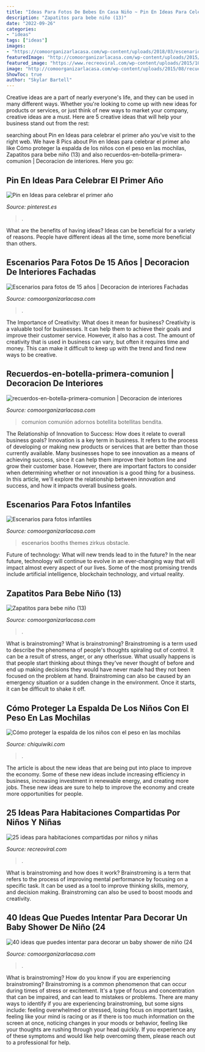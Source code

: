 ```yaml
---
title: "Ideas Para Fotos De Bebes En Casa Niño ~ Pin En Ideas Para Celebrar El Primer Año"
description: "Zapatitos para bebe niño (13)"
date: "2022-09-26"
categories:
- "ideas"
tags: ["ideas"]
images:
- "https://comoorganizarlacasa.com/wp-content/uploads/2018/03/escenarios-para-fotos-infantiles-3-169x300.jpg"
featuredImage: "http://comoorganizarlacasa.com/wp-content/uploads/2015/08/recuerdos-en-botella-primera-comunion.jpg"
featured_image: "https://www.recreoviral.com/wp-content/uploads/2015/10/Creativas-habitaciones-compartidas-por-niños-y-niñas-2.jpg"
image: "http://comoorganizarlacasa.com/wp-content/uploads/2015/08/recuerdos-en-botella-primera-comunion.jpg"
ShowToc: true
author: "Skylar Bartell"
---
```



Creative ideas are a part of nearly everyone's life, and they can be used in many different ways. Whether you're looking to come up with new ideas for products or services, or just think of new ways to market your company, creative ideas are a must. Here are 5 creative ideas that will help your business stand out from the rest: 

	

		
searching about Pin en Ideas para celebrar el primer año you've visit to the right web. We have 8 Pics about Pin en Ideas para celebrar el primer año like Cómo proteger la espalda de los niños con el peso en las mochilas, Zapatitos para bebe niño (13) and also recuerdos-en-botella-primera-comunion | Decoracion de interiores. Here you go:
		
    
## Pin En Ideas Para Celebrar El Primer Año

<img loading=lazy src="https://i.pinimg.com/736x/0f/cd/5b/0fcd5b96b6a9ebd7bae2df9597525cac.jpg" onerror="this.onerror=null;this.src='https://tse2.mm.bing.net/th?id=OIP.rECjwQWG9_tqyS3iduUB9QHaJT&amp;pid=15.1';" alt="Pin en Ideas para celebrar el primer año">

_Source: pinterest.es_

>. 

	

What are the benefits of having ideas?
Ideas can be beneficial for a variety of reasons. People have different ideas all the time, some more beneficial than others.

    
## Escenarios Para Fotos De 15 Años | Decoracion De Interiores Fachadas

<img loading=lazy src="https://comoorganizarlacasa.com/wp-content/uploads/2018/03/escenarios-para-fotos-de-15-anos-4-228x300.jpg" onerror="this.onerror=null;this.src='https://tse2.mm.bing.net/th?id=OIP.141TM2PURjrkRpZcv2AIZgAAAA&amp;pid=15.1';" alt="Escenarios para fotos de 15 años | Decoracion de interiores Fachadas">

_Source: comoorganizarlacasa.com_

>. 

	

The Importance of Creativity: What does it mean for business?
Creativity is a valuable tool for businesses. It can help them to achieve their goals and improve their customer service. However, it also has a cost. The amount of creativity that is used in business can vary, but often it requires time and money. This can make it difficult to keep up with the trend and find new ways to be creative.

    
## Recuerdos-en-botella-primera-comunion | Decoracion De Interiores

<img loading=lazy src="http://comoorganizarlacasa.com/wp-content/uploads/2015/08/recuerdos-en-botella-primera-comunion.jpg" onerror="this.onerror=null;this.src='https://tse4.mm.bing.net/th?id=OIP.AXEnbl9rfS98imxArEw2bAHaJe&amp;pid=15.1';" alt="recuerdos-en-botella-primera-comunion | Decoracion de interiores">

_Source: comoorganizarlacasa.com_

>comunion comunión adornos botellita botellitas bendita. 

	

The Relationship of Innovation to Success: How does it relate to overall business goals?
Innovation is a key term in business. It refers to the process of developing or making new products or services that are better than those currently available. Many businesses hope to see innovation as a means of achieving success, since it can help them improve their bottom line and grow their customer base. However, there are important factors to consider when determining whether or not innovation is a good thing for a business. In this article, we'll explore the relationship between innovation and success, and how it impacts overall business goals.

    
## Escenarios Para Fotos Infantiles

<img loading=lazy src="https://comoorganizarlacasa.com/wp-content/uploads/2018/03/escenarios-para-fotos-infantiles-3-169x300.jpg" onerror="this.onerror=null;this.src='https://tse3.mm.bing.net/th?id=OIP.fdKBTd98T8RMGdM7_xdtwQAAAA&amp;pid=15.1';" alt="Escenarios para fotos infantiles">

_Source: comoorganizarlacasa.com_

>escenarios booths themes zirkus obstacle. 

	

Future of technology: What will new trends lead to in the future?
In the near future, technology will continue to evolve in an ever-changing way that will impact almost every aspect of our lives. Some of the most promising trends include artificial intelligence, blockchain technology, and virtual reality.

    
## Zapatitos Para Bebe Niño (13)

<img loading=lazy src="https://comoorganizarlacasa.com/wp-content/uploads/2016/04/Zapatitos-para-bebe-niño-13.jpg" onerror="this.onerror=null;this.src='https://tse4.mm.bing.net/th?id=OIP.sZ7pEg1BWgL9kIUjveMbiwDhEs&amp;pid=15.1';" alt="Zapatitos para bebe niño (13)">

_Source: comoorganizarlacasa.com_

>. 

	

What is brainstroming?
What is brainstroming? Brainstroming is a term used to describe the phenomena of people's thoughts spiraling out of control. It can be a result of stress, anger, or any otherIssue. What usually happens is that people start thinking about things they've never thought of before and end up making decisions they would have never made had they not been focused on the problem at hand. Brainstroming can also be caused by an emergency situation or a sudden change in the environment. Once it starts, it can be difficult to shake it off.

    
## Cómo Proteger La Espalda De Los Niños Con El Peso En Las Mochilas

<img loading=lazy src="http://www.chiquiwiki.com/Imagenes/proteger-espalda-ninos-peso-mochilas.jpg" onerror="this.onerror=null;this.src='https://tse4.mm.bing.net/th?id=OIP.4CYzZMpBFgyVFFM1FrVNMwHaE8&amp;pid=15.1';" alt="Cómo proteger la espalda de los niños con el peso en las mochilas">

_Source: chiquiwiki.com_

>. 

	

The article is about the new ideas that are being put into place to improve the economy. Some of these new ideas include increasing efficiency in business, increasing investment in renewable energy, and creating more jobs. These new ideas are sure to help to improve the economy and create more opportunities for people.

    
## 25 Ideas Para Habitaciones Compartidas Por Niños Y Niñas

<img loading=lazy src="https://www.recreoviral.com/wp-content/uploads/2015/10/Creativas-habitaciones-compartidas-por-niños-y-niñas-2.jpg" onerror="this.onerror=null;this.src='https://tse2.mm.bing.net/th?id=OIP.O7ed0FAUXzjIf6CWCwzFGQHaFj&amp;pid=15.1';" alt="25 ideas para habitaciones compartidas por niños y niñas">

_Source: recreoviral.com_

>. 

	

What is brainstroming and how does it work?
Brainstroming is a term that refers to the process of improving mental performance by focusing on a specific task. It can be used as a tool to improve thinking skills, memory, and decision making. Brainstroming can also be used to boost moods and creativity.

    
## 40 Ideas Que Puedes Intentar Para Decorar Un Baby Shower De Niño (24

<img loading=lazy src="http://comoorganizarlacasa.com/wp-content/uploads/2017/11/40-ideas-que-puedes-intentar-para-decorar-un-baby-shower-de-nino-24.jpg" onerror="this.onerror=null;this.src='https://tse3.mm.bing.net/th?id=OIP.RzgdVhFPD_pSeA3vRT4KIwHaLH&amp;pid=15.1';" alt="40 ideas que puedes intentar para decorar un baby shower de niño (24">

_Source: comoorganizarlacasa.com_

>. 

	

What is brainstroming?
How do you know if you are experiencing brainstroming? Brainstroming is a common phenomenon that can occur during times of stress or excitement. It's a type of focus and concentration that can be impaired, and can lead to mistakes or problems. There are many ways to identify if you are experiencing brainstroming, but some signs include: feeling overwhelmed or stressed, losing focus on important tasks, feeling like your mind is racing or as if there is too much information on the screen at once, noticing changes in your moods or behavior, feeling like your thoughts are rushing through your head quickly. If you experience any of these symptoms and would like help overcoming them, please reach out to a professional for help.

